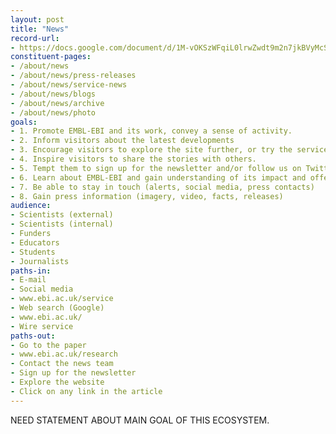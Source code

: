 ```yaml
---
layout: post
title: "News"
record-url:
- https://docs.google.com/document/d/1M-vOKSzWFqiL0lrwZwdt9m2n7jkBVyMcSrFw843RuVs
constituent-pages:
- /about/news
- /about/news/press-releases
- /about/news/service-news
- /about/news/blogs
- /about/news/archive
- /about/news/photo
goals:
- 1. Promote EMBL-EBI and its work, convey a sense of activity.
- 2. Inform visitors about the latest developments
- 3. Encourage visitors to explore the site further, or try the service/read the article.
- 4. Inspire visitors to share the stories with others.
- 5. Tempt them to sign up for the newsletter and/or follow us on Twitter. 
- 6. Learn about EMBL-EBI and gain understanding of its impact and offerings.
- 7. Be able to stay in touch (alerts, social media, press contacts)
- 8. Gain press information (imagery, video, facts, releases)
audience:
- Scientists (external)
- Scientists (internal)
- Funders
- Educators
- Students
- Journalists
paths-in:
- E-mail
- Social media
- www.ebi.ac.uk/service
- Web search (Google)
- www.ebi.ac.uk/
- Wire service
paths-out:
- Go to the paper
- www.ebi.ac.uk/research
- Contact the news team
- Sign up for the newsletter
- Explore the website
- Click on any link in the article
---
```


NEED STATEMENT ABOUT MAIN GOAL OF THIS ECOSYSTEM.
